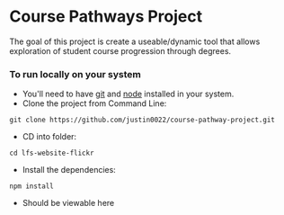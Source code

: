 # Course Pathways Project
The goal of this project is create a useable/dynamic tool that allows exploration of student course progression through degrees.
 
### To run locally on your system


* You'll need to have [git](https://git-scm.com/) and [node](https://nodejs.org/en/) installed in your system.
* Clone the project from Command Line:

```
git clone https://github.com/justin0022/course-pathway-project.git
```

* CD into folder:

```
cd lfs-website-flickr
```

* Install the dependencies:

```
npm install
```

* Should be viewable here[](http://localhost:4000/index.html)